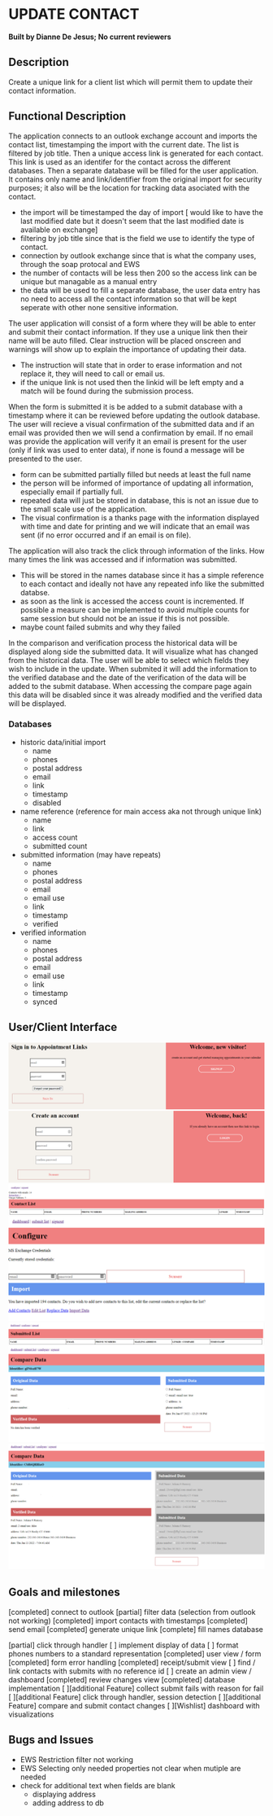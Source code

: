 # UPDATE CONTACT
**Built by Dianne De Jesus; No current reviewers**
  
## Description
Create a unique link for a client list which will permit them to update their contact information.

## Functional Description
The application connects to an outlook exchange account and imports the contact list, timestamping the import with the current date. The list is filtered by job title. Then a unique access link is generated for each contact. This link is used as an identifer for the contact across the different databases. Then a separate database will be filled for the user application. It contains only name and link/identifier from the original import for security purposes; it also will be the location for tracking data asociated with the contact.
- the import will be timestamped the day of import [ would like to have the last modified date but it doesn't seem that the last modified date is available on exchange]
- filtering by job title since that is the field we use to identify the type of contact.
- connection by outlook exchange since that is what the company uses, through the soap protocal and EWS
- the number of contacts will be less then 200 so the access link can be unique but managable as a manual entry
- the data will be used to fill a separate database, the user data entry has no need to access all the contact information so that will be kept seperate with other none sensitive information.

The user application will consist of a form where they will be able to enter and submit their contact information. If they use a unique link then their name will be auto filled. Clear instruction will be placed onscreen and warnings will show up to explain the importance of updating their data.
- The instruction will state that in order to erase information and not replace it, they will need to call or email us.
- if the unique link is not used then the linkid will be left empty and a match will be found during the submission process. 


When the form is submitted it is be added to a submit database with a timestamp where it can be reviewed before updating the outlook database. The user will recieve a visual confirmation of the submitted data and if an email was provided then we will send a confirmation by email. If no email was provide the application will verify it an email is present for the user (only if link was used to enter data), if none is found a message will be presented to the user.
- form can be submitted partially filled but needs at least the full name
- the person will be informed of importance of updating all information, especially email if partially full.
- repeated data will just be stored in database, this is not an issue due to the small scale use of the application.
- The visual confirmation is a thanks page with the information displayed with time and date for printing and we will indicate that an email was sent (if no error occurred and if an email is on file).


The application will also track the click through information of the links. How many times the link was accessed and if information was submitted.
- This will be stored in the names database since it has a simple reference to each contact and ideally not have any repeated info like the submitted databse.
- as soon as the link is accessed the access count is incremented. If possible a measure can be implemented to avoid multiple counts for same session but should not be an issue if this is not possible.
- maybe count failed submits and why they failed

In the comparison and verification process the historical data will be displayed along side the submitted data. It will visualize what has changed from the historical data. The user will be able to select which fields they wish to include in the update. When submited it will add the information to the verified database and the date of the verification of the data will be added to the submit database. When accessing the compare page again this data will be disabled since it was already modified and the verified data will be displayed.


### Databases
* historic data/initial import
    - name
    - phones
    - postal address
    - email
    - link
    - timestamp
    - disabled
* name reference (reference for main access aka not through unique link)
    - name
    - link
    - access count
    - submitted count
* submitted information (may have repeats)
    - name
    - phones
    - postal address
    - email
    - email use
    - link
    - timestamp
    - verified
* verified information
    - name
    - phones
    - postal address
    - email
    - email use
    - link
    - timestamp
    - synced



<!-- With this section, you’re trying to answer a simple question: What does the software do? Of course, to answer this question thoroughly, you’ll need to dig a little deeper. In your functional description, you should cover error handling, one-time startup procedures, user limitations, and other similar details.  -->

## User/Client Interface
![login page](login-signup.png "Login Page")
![signup page](signup-login.png "Signup Page")
![dashboard](dashboard.png "Dashboard")
![configure page](configure.png "Configure Page")
![submit page](submit-verification.png "Submit Page")
![compare page](compare.png "Compare Page")
![compare page with verified data](compare2.png "Compare Page [verified data]")


<!-- There’s a good chance your coding project is going to be an application, which means it will have a user interface. (If your project is a library or something similar, there won’t be an interface.) As clients, UX designers, and programmers discuss and plan the user interface, it’s easy for the lines to get crossed. If the client doesn’t adequately communicate their vision, your teams might build out the user interface only to have the design shot down.  

Here’s the good news: These mishaps are, for the most part, entirely avoidable. You just need to discuss a few questions with the client before you start developing. Do certain elements of the interface change (animations)? Which elements are buttons? How many unique screens can the user navigate to? And, of course, what does all of this actually look like?

And there’s more good news: Wireframe diagrams can help you answer all of these questions! As your client shares their vision for the user interface (perhaps sending rough sketches), your teams should build out wireframe diagrams.

Once these wireframes are approved by the client, include them in the user interface section of your software design document.

illustration of people working together
Learn how to create a low-fidelity wireframe in Lucidchart to include within your software design document. -->

## Goals and milestones
[completed] connect to outlook
[partial] filter data (selection from outlook not working)
[completed] import contacts with timestamps
[completed] send email
[completed] generate unique link
[complete] fill names database

[partial] click through handler
    [ ] implement display of data
[ ] format phones numbers to a standard representation
[completed] user view / form 
[completed] form error handling
[completed] receipt/submit view
[ ] find / link contacts with submits with no reference id
[ ] create an admin view / dashboard
[completed] review changes view
[completed] database implementation
[ ][additional Feature] collect submit fails with reason for fail
[ ][additional Feature] click through handler, session detection
[ ][additional Feature] compare and submit contact changes
[ ][Wishlist] dashboard with visualizations

## Bugs and Issues
- EWS Restriction filter not working
- EWS Selecting only needed properties not clear when mutiple are needed
- check for additional text when fields are blank
    - displaying address
    - adding address to db

<!-- NOTES
### Initial loading of information
The idea behind this part of the app is that the user can load information from another resourse (for contacts) like ms exchange. They will enter their credentials which will be verified. When the user selects to import the information they can choose a field by which to limit the import. And can select which fields to use.

When the information is loaded it will be placed in two databases, one will contain the full information selected. A unique link will be generated for each entry. Then the name and associated unique link will be used to fill a seperate database. The app will count how many items were load into the two db and confirm to the user that the data was load. It will reload to a page that displays the data.

 
- seperate database with distint permision levels to avoid access to private data
- create process to verfiy credentials for reading and editiong contacts
- find the structure of the information to use for limiting the import. Try to implement dynamicly.
    - will also be used to define the information to select from the data.
- count the amount of data that was loaded into the database for display.
- add a reference for empty link counting
* Generate unique link

### Historic data display vs current data
The historic database will only have two options posibly three. You will be able to update the timestamp to make how recent the data was changed, you can mark fields as disabled for data that is not relevent to the update process. Might posibly allow the addition of new entries for data that was not in the initial import.

Current data might be a manipulation of the submitted database and the historic database or a whole new database for this purpose. It will show what data has been submitted and what data has been passed on to outlook.

### Configure Page
- Credentials: add or remove access to your contacts.
    - Might elimanate the storage of this data and just ask user to verify everytime they want to access
- Delete and/or replace the local list of contacts (will erase all data)
- Import only works if no data is present, this to avoid duplicates
        - [additional] add duplicate detector
- Allow user to add a new entry to historic list (data can be added or disabled/enabled)
* [completed] Option for editing list. User can enable and disable contacts as a visual way of indicating these contacts do not need to be updated.
    - [additional] allow for adding a reason for disabling

### Update Page
* [unneeded] Seperate the field for last names, for visual representation since outlook only permits one field so it will still be stored as one value.
- integrate USPS address validity verification
- ?? permit user to post a name to associate number too
- [additional] Limit the type of phone numbers to match outlooks limits
- unify number and type array to avoid errors match number and type
- modify form verification code, either integrate a pgk or move it to make it more cleaner and change the way it process information to make it more intuitive for the user. Posible not use sessions for this data.


 -->
<!-- Instead of approaching your project as a single drawn-out process, you might find it helpful to break it down into more manageable pieces. (This is true for the project’s timeline and the code itself.) At the most macro level, you have an overarching goal: What problem is your software addressing? Who will be using it?

Below that, you have a set of milestones. Milestones are essentially checkpoints—they help stakeholders know when certain aspects of the project will be completed. These milestones are for both internal use and external use. Within your team, they help keep your engineering team on track. You can also use them to show the client measurable steps your teams are taking to finish the project.  -->

<!-- ## Prioritization
As you begin to break the project into smaller features and user stories, you’ll want to rank them according to priority. To do this, plot each feature on a prioritization matrix, a four-quadrant graph that helps you sort features according to urgency and impact. The horizontal axis runs from low to high urgency; the vertical axis runs from low to high impact.

Based on the quadrant each feature falls into, decide whether to include it in your minimum viable product (MVP). Features in the upper-right quadrant (high urgency, high impact) should be included in your MVP. With features in the bottom-right (high urgency, low impact) and upper-left (low urgency, high impact) quadrants, use your discretion to decide if they are a part of your MVP. Features in the bottom-left quadrant (low urgency, low impact) should not be included in your minimum viable product.

## Current and proposed solutions
You’re building software to address a problem, but yours might not be the first attempt at a solution. There’s a good chance a current (or existing) solution is in place—you’ll want to describe this solution in your SDD. 

You don’t need to get into the tiny details, but should at least write up a user story: How does a user interact with that solution? How is data handled?

Next, you’ll want to include a section outlining your proposed solution. If there’s an existing solution in place, why is your proposed solution needed? Now’s your chance to justify the project. You’ll want to explain this in as much technical detail as possible—after reading this section, another engineer should be able to build your proposed solution, or something like it, without any prior knowledge of the project.

## Timeline
The milestones section of your SDD should provide a general timeframe for non-engineering stakeholders. This section is far more detailed and is mostly for the benefit of your engineering teams. In your timeline, include specific tasks and deadlines as well as the teams or individuals to which they’re assigned.  -->




<!--  -->
<!-- Pro tips for creating your software design documents
Just because you create a software design document and include each of the aforementioned sections doesn’t mean it’ll be effective. It’s a start, sure, but to get the most from your SDDs, keep these tips in mind. -->

<!-- Keep your language simple
When it comes to software design documents, clarity is key. There’s no need for flowery language and long, winding sentences—keep your sentences short and precise. Where appropriate, include bullet points or numbered lists. -->

<!-- Include visuals
Think back to your user interface section. Using wireframes, you’re able to accurately communicate a design that would be nearly impossible to describe in writing. You might find class diagrams, timelines, and other charts similarly useful throughout your SDD.  -->

<!-- Get feedback early
Your first draft of an SDD doesn’t necessarily need to be your last—it should be one of many. As you create a software design document for your project, send it to the client and other stakeholders. They might catch sections that need to be fleshed out or parts that are unclear that you missed. Once you’ve gotten their feedback, revise, revise, revise! -->

<!-- Update your SDD
Once you’ve written your software design document and gotten approval from stakeholders, don’t lock it away in some dusty drawer (or whatever the digital equivalent is). As your project progresses, team members should be referencing the SDD constantly. If there’s a delay, update your timeline. By treating an SDD as a living document, it will become an invaluable single source of truth. -->

<!-- 
------------- Look in to ------------------

[] What happens when an items is verified? Should user be able to keep submitting data or should the case be disabled.
[] Setup a verification for cases submitted without a link to associate it to an entry
[] add the count of items to the submitlist page view and if the info has been verified already. Perhaps order it by verification status
[] modify the submitlist view to not include data since we will only be display unique values and won't represent all changes made. This includes timestamp.
[] make sure the disabled entry is stays disabled through out application.
[] make email dynamic and have application look for an email if one is not provide in the submitted data. if none found advice the user of importance, inability to provide email confirmation.
[] add forget password option
[] obcure password entry
[] fix the display of comma when no address is present
[] update the dashboard view to have needed data, historical data list view might not be the most pertinent
[] list view for the verified data
[] ensure the verified data db doesnt have duplicates
[] review ux to ensure it is understandable by user
[] possibly change the comparison to the verified data when present
-->
